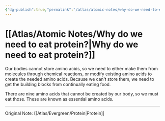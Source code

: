 ```yaml
---
{"dg-publish":true,"permalink":"/atlas/atomic-notes/why-do-we-need-to-eat-protein/","tags":["☢️","🏆"],"updated":"2024-11-09T07:38:28.265-08:00"}
---
```


# [[Atlas/Atomic Notes/Why do we need to eat protein?\|Why do we need to eat protein?]]

Our bodies cannot store amino acids, so we need to either make them from molecules through chemical reactions, or modify existing amino acids to create the needed amino acids. Because we can't store them, we need to get the building blocks from continually eating food.

There are nine amino acids that cannot be created by our body, so we must eat those. These are known as essential amino acids.

---
Original Note: [[Atlas/Evergreen/Protein\|Protein]]